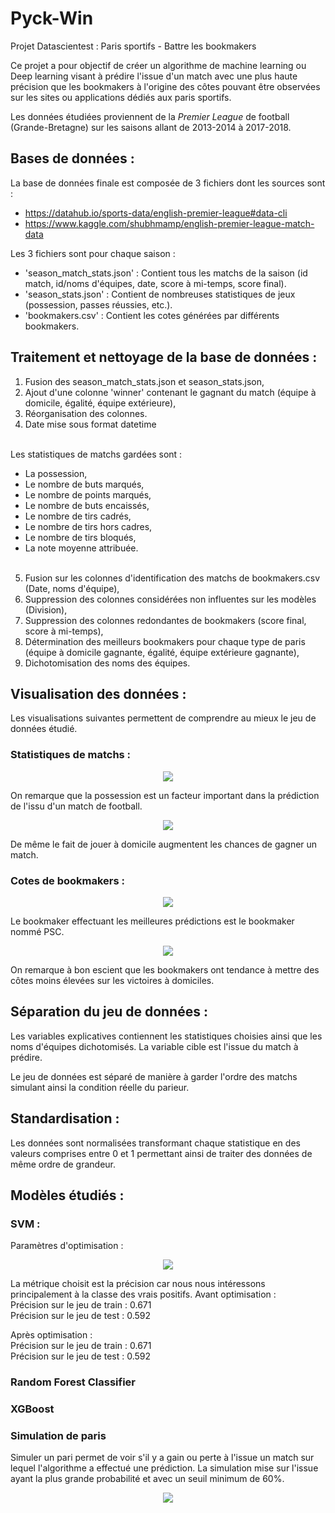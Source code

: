 # Pyck-Win
Projet Datascientest : Paris sportifs - Battre les bookmakers

Ce projet a pour objectif de créer un algorithme de machine learning ou Deep learning visant à prédire l'issue d'un match avec une plus haute précision que les bookmakers à l'origine des côtes pouvant être observées sur les sites ou applications dédiés aux paris sportifs.

Les données étudiées proviennent de la *Premier League* de football (Grande-Bretagne) sur les saisons allant de 2013-2014 à 2017-2018.



## Bases de données :
La base de données finale est composée de 3 fichiers dont les sources sont :
  - https://datahub.io/sports-data/english-premier-league#data-cli
  - https://www.kaggle.com/shubhmamp/english-premier-league-match-data


Les 3 fichiers sont pour chaque saison :
  - 'season_match_stats.json' : Contient tous les matchs de la saison (id match, id/noms d'équipes, date, score  à mi-temps, score final).
  - 'season_stats.json' : Contient de nombreuses statistiques de jeux (possession, passes réussies, etc.).
  - 'bookmakers.csv' : Contient les cotes générées par différents bookmakers.



## Traitement et nettoyage de la base de données :
1) Fusion des season_match_stats.json et season_stats.json,
2) Ajout d'une colonne 'winner' contenant le gagnant du match (équipe à domicile, égalité, équipe extérieure),
3) Réorganisation des colonnes.
4) Date mise sous format datetime<br/><br/>

Les statistiques de matchs gardées sont :
  - La possession,
  - Le nombre de buts marqués,
  - Le nombre de points marqués,
  - Le nombre de buts encaissés,
  - Le nombre de tirs cadrés,
  - Le nombre de tirs hors cadres,
  - Le nombre de tirs bloqués,
  - La note moyenne attribuée.<br/><br/>

5) Fusion sur les colonnes d'identification des matchs de bookmakers.csv (Date, noms d'équipe),
6) Suppression des colonnes considérées non influentes sur les modèles (Division),
7) Suppression des colonnes redondantes de bookmakers (score final, score à mi-temps),
9) Détermination des meilleurs bookmakers pour chaque type de paris (équipe à domicile gagnante, égalité, équipe extérieure gagnante),
10) Dichotomisation des noms des équipes.

## Visualisation des données :

Les visualisations suivantes permettent de comprendre au mieux le jeu de données étudié.


### Statistiques de matchs :
<p align="center">
  <img src="https://user-images.githubusercontent.com/84863172/126036613-4966131a-144c-41bf-b895-ee541e70a1ac.png">
</p>

On remarque que la possession est un facteur important dans la prédiction de l'issu d'un match de football.

<p align="center">
  <img src="https://user-images.githubusercontent.com/84863172/126036616-d2e4f492-a09f-4d39-b953-e519c3e7277b.png">
</p>

De même le fait de jouer à domicile augmentent les chances de gagner un match.


### Cotes de bookmakers :
<p align="center">
  <img src="https://user-images.githubusercontent.com/84863172/126036620-20680ee6-e411-4d8b-b6b1-3d32173fb9fc.png">
</p>

Le bookmaker effectuant les meilleures prédictions est le bookmaker nommé PSC.

<p align="center">
  <img src="https://user-images.githubusercontent.com/84863172/126036623-b95f22ef-5f5e-4537-855b-5c577f7774bd.png">
</p>

On remarque à bon escient que les bookmakers ont tendance à mettre des côtes moins élevées sur les victoires à domiciles.


## Séparation du jeu de données :

Les variables explicatives contiennent les statistiques choisies ainsi que les noms d'équipes dichotomisés.
La variable cible est l'issue du match à prédire.


Le jeu de données est séparé de manière à garder l'ordre des matchs simulant ainsi la condition réelle du parieur.



## Standardisation :
Les données sont normalisées transformant chaque statistique en des valeurs comprises entre 0 et 1 permettant ainsi de traiter des données de même ordre de grandeur.


## Modèles étudiés :
### SVM :

Paramètres d'optimisation :

<p align="center">
  <img src="https://user-images.githubusercontent.com/84863172/126036461-8e985a19-b321-4ae3-9373-b42c5d8e0381.PNG">
</p>

La métrique choisit est la précision car nous nous intéressons principalement à la classe des vrais positifs.
Avant optimisation :<br/>
Précision sur le jeu de train :  0.671<br/>
Précision sur le jeu de test :  0.592

Après optimisation : <br/>
Précision sur le jeu de train :  0.671<br/>
Précision sur le jeu de test :  0.592


### Random Forest Classifier


### XGBoost



### Simulation de paris
Simuler un pari permet de voir s'il y a gain ou perte à l'issue un match sur lequel l'algorithme a effectué une prédiction.
La simulation mise sur l'issue ayant la plus grande probabilité et avec un seuil minimum de 60%.

<p align="center">
  <img src="https://user-images.githubusercontent.com/84863172/126037150-f82e3ce5-0c2f-4cbc-afd3-3fae0dfa23b5.PNG">
</p>




